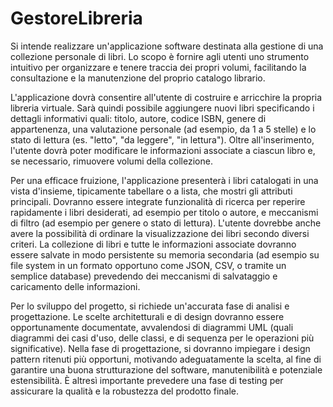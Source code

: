 # GestoreLibreria
Si intende realizzare un'applicazione software destinata alla gestione di una collezione personale di libri. Lo scopo è fornire agli utenti uno strumento intuitivo per organizzare e tenere traccia dei propri volumi, facilitando la consultazione e la manutenzione del proprio catalogo librario.

L'applicazione dovrà consentire all'utente di costruire e arricchire la propria libreria virtuale. Sarà quindi possibile aggiungere nuovi libri specificando i dettagli informativi quali: titolo, autore, codice ISBN, genere di appartenenza, una valutazione personale (ad esempio, da 1 a 5 stelle) e lo stato di lettura (es. "letto", "da leggere", "in lettura"). Oltre all'inserimento, l'utente dovrà poter modificare le informazioni associate a ciascun libro e, se necessario, rimuovere volumi della collezione.

Per una efficace fruizione, l'applicazione presenterà i libri catalogati in una vista d'insieme, tipicamente tabellare o a lista, che mostri gli attributi principali. Dovranno essere integrate funzionalità di ricerca per reperire rapidamente i libri desiderati, ad esempio per titolo o autore, e meccanismi di filtro (ad esempio per genere o stato di lettura). L'utente dovrebbe anche avere la possibilità di ordinare la visualizzazione dei libri secondo diversi criteri.
La collezione di libri e tutte le informazioni associate dovranno essere salvate in modo persistente su memoria secondaria (ad esempio su file system in un formato opportuno come JSON, CSV, o tramite un semplice database) prevedendo dei meccanismi di salvataggio e caricamento delle informazioni.

Per lo sviluppo del progetto, si richiede un'accurata fase di analisi e progettazione. Le scelte architetturali e di design dovranno essere opportunamente documentate, avvalendosi di diagrammi UML (quali diagrammi dei casi d'uso, delle classi, e di sequenza per le operazioni più significative). Nella fase di progettazione, si dovranno impiegare i design pattern ritenuti più opportuni, motivando adeguatamente la scelta, al fine di garantire una buona strutturazione del software, manutenibilità e potenziale estensibilità. È altresì importante prevedere una fase di testing per assicurare la qualità e la robustezza del prodotto finale.
